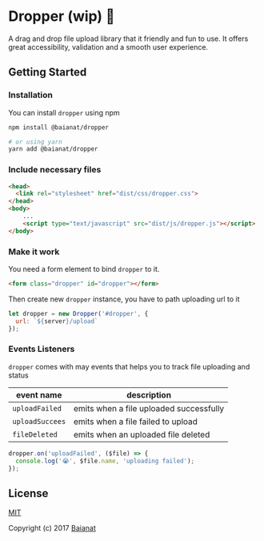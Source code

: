 # Dropper (wip) 🐛

A drag and drop file upload library that it friendly and fun to use. It offers great accessibility, validation and a smooth user experience.

## Getting Started

### Installation

You can install `dropper` using npm

```bash
npm install @baianat/dropper

# or using yarn
yarn add @baianat/dropper
```

### Include necessary files

``` html
<head>
  <link rel="stylesheet" href="dist/css/dropper.css">
</head>
<body>
    ...
    <script type="text/javascript" src="dist/js/dropper.js"></script>
</body>
```

### Make it work

You need a form element to bind `dropper` to it.

```html
<form class="dropper" id="dropper"></form>
```

Then create new `dropper` instance, you have to path uploading url to it

```js
let dropper = new Dropper('#dropper', {
  url: `${server}/upload`
});
```

### Events Listeners

`dropper` comes with may events that helps you to track file uploading and status

| event name      | description                             |
|-----------------|-----------------------------------------|
| `uploadFailed`  | emits when a file uploaded successfully |
| `uploadSuccees` | emits when a file failed to upload      |
| `fileDeleted`   | emits when an uploaded file deleted     |

```js
dropper.on('uploadFailed', ($file) => {
  console.log('😭', $file.name, 'uploading failed');
});
```

## License

[MIT](http://opensource.org/licenses/MIT)

Copyright (c) 2017 [Baianat](http://baianat.com)